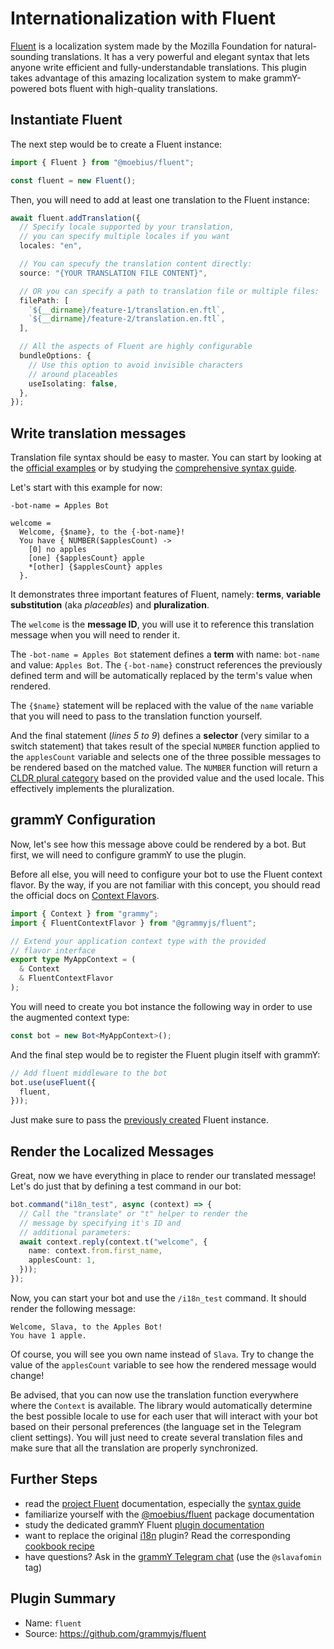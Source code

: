 # Internationalization with Fluent

[Fluent](https://projectfluent.org/) is a localization system made by the Mozilla Foundation for natural-sounding translations.
It has a very powerful and elegant syntax that lets anyone write efficient and fully-understandable translations.
This plugin takes advantage of this amazing localization system to make grammY-powered bots fluent with high-quality translations.

## Instantiate Fluent

The next step would be to create a Fluent instance:

```typescript
import { Fluent } from "@moebius/fluent";

const fluent = new Fluent();
```

Then, you will need to add at least one translation to the Fluent instance:

```typescript
await fluent.addTranslation({
  // Specify locale supported by your translation,
  // you can specify multiple locales if you want
  locales: "en",

  // You can specufy the translation content directly:
  source: "{YOUR TRANSLATION FILE CONTENT}",

  // OR you can specify a path to translation file or multiple files:
  filePath: [
    `${__dirname}/feature-1/translation.en.ftl`,
    `${__dirname}/feature-2/translation.en.ftl`,
  ],

  // All the aspects of Fluent are highly configurable
  bundleOptions: {
    // Use this option to avoid invisible characters
    // around placeables
    useIsolating: false,
  },
});
```

## Write translation messages

Translation file syntax should be easy to master.
You can start by looking at the [official examples](https://projectfluent.org/#examples) or by studying the [comprehensive syntax guide](https://projectfluent.org/fluent/guide/).

Let's start with this example for now:

```ftl
-bot-name = Apples Bot

welcome =
  Welcome, {$name}, to the {-bot-name}!
  You have { NUMBER($applesCount) ->
    [0] no apples
    [one] {$applesCount} apple
    *[other] {$applesCount} apples
  }.
```

It demonstrates three important features of Fluent, namely: **terms**, **variable substitution** (aka _placeables_) and **pluralization**.

The `welcome` is the **message ID**, you will use it to reference this translation message when you will need to render it.

The `-bot-name = Apples Bot` statement defines a **term** with name: `bot-name` and value: `Apples Bot`.
The `{-bot-name}` construct references the previously defined term and will be automatically replaced by the term's value when rendered.

The `{$name}` statement will be replaced with the value of the `name` variable that you will need to pass to the translation function yourself.

And the final statement (_lines 5 to 9_) defines a **selector** (very similar to a switch statement) that takes result of the special `NUMBER` function applied to the `applesCount` variable and selects one of the three possible messages to be rendered based on the matched value.
The `NUMBER` function will return a [CLDR plural category](https://www.unicode.org/cldr/cldr-aux/charts/30/supplemental/language_plural_rules.html) based on the provided value and the used locale.
This effectively implements the pluralization.

## grammY Configuration

Now, let's see how this message above could be rendered by a bot.
But first, we will need to configure grammY to use the plugin.

Before all else, you will need to configure your bot to use the Fluent context flavor.
By the way, if you are not familiar with this concept, you should read the official docs on [Context Flavors](/guide/context.html#context-flavors).

```typescript
import { Context } from "grammy";
import { FluentContextFlavor } from "@grammyjs/fluent";

// Extend your application context type with the provided
// flavor interface
export type MyAppContext = (
  & Context
  & FluentContextFlavor
);
```

You will need to create you bot instance the following way in order to use the augmented context type:

```typescript
const bot = new Bot<MyAppContext>();
```

And the final step would be to register the Fluent plugin itself with grammY:

```typescript
// Add fluent middleware to the bot
bot.use(useFluent({
  fluent,
}));
```

Just make sure to pass the [previously created](#instantiate-fluent) Fluent instance.

## Render the Localized Messages

Great, now we have everything in place to render our translated message!
Let's do just that by defining a test command in our bot:

```typescript
bot.command("i18n_test", async (context) => {
  // Call the "translate" or "t" helper to render the
  // message by specifying it's ID and
  // additional parameters:
  await context.reply(context.t("welcome", {
    name: context.from.first_name,
    applesCount: 1,
  }));
});
```

Now, you can start your bot and use the `/i18n_test` command.
It should render the following message:

```text:no-line-numbers
Welcome, Slava, to the Apples Bot!
You have 1 apple.
```

Of course, you will see you own name instead of `Slava`.
Try to change the value of the `applesCount` variable to see how the rendered message would change!

Be advised, that you can now use the translation function everywhere where the `Context` is available.
The library would automatically determine the best possible locale to use for each user that will interact with your bot based on their personal preferences (the language set in the Telegram client settings).
You will just need to create several translation files and make sure that all the translation are properly synchronized.

## Further Steps

- read the [project Fluent](https://projectfluent.org/) documentation, especially the [syntax guide](https://projectfluent.org/fluent/guide/)
- familiarize yourself with the [@moebius/fluent](https://github.com/the-moebius/fluent#readme) package documentation
- study the dedicated grammY Fluent [plugin documentation](https://github.com/grammyjs/fluent)
- want to replace the original [i18n](/plugins/i18n.md) plugin? Read the corresponding [cookbook recipe](https://github.com/grammyjs/fluent#i18n-plugin-replacement)
- have questions? Ask in the [grammY Telegram chat](https://t.me/grammyjs) (use the `@slavafomin` tag)

## Plugin Summary

- Name: `fluent`
- Source: <https://github.com/grammyjs/fluent>
